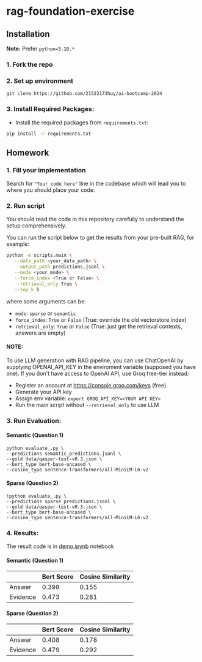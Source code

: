 # rag-foundation-exercise

## Installation

**Note:** Prefer `python=3.10.*`

### 1. Fork the repo

### 2. Set up environment
```
git clone https://github.com/21522173huy/ai-bootcamp-2024
```

### 3. **Install Required Packages:**

- Install the required packages from `requirements.txt`:

```sh
pip install -r requirements.txt
```

## Homework

### 1. **Fill your implementation**

Search for `"Your code here"` line in the codebase which will lead you to where you should place your code.

### 2. **Run script**

You should read the code in this repository carefully to understand the setup comprehensively.

You can run the script below to get the results from your pre-built RAG, for example:

```sh
python -m scripts.main \
   --data_path <your_data_path> \
   --output_path predictions.jsonl \
   --mode <your_mode> \
   --force_index <True or False> \
   --retrieval_only True \
   --top_k 5
```

where some arguments can be:

- `mode`: `sparse` or `semantic`
- `force_index`: `True` or `False` (True: override the old vectorstore index)
- `retrieval_only`: `True` or `False` (True: just get the retrieval contexts, answers are empty)

#### NOTE:

To use LLM generation with RAG pipeline, you can use ChatOpenAI by supplying OPENAI_API_KEY in the enviroment variable (supposed you have one).
If you don't have access to OpenAI API, use Groq free-tier instead:

- Register an account at https://console.groq.com/keys (free)
- Generate your API key
- Assign env variable: `export GROQ_API_KEY=<YOUR API KEY>`
- Run the main script without `--retrieval_only` to use LLM

### 3. **Run Evaluation:**
#### Semantic (Question 1)
```
python evaluate_.py \
--predictions semantic_predictions.jsonl \
--gold data/qasper-test-v0.3.json \
--bert_type bert-base-uncased \
--cosine_type sentence-transformers/all-MiniLM-L6-v2
```

#### Sparse (Question 2)
```
!python evaluate_.py \
--predictions sparse_predictions.jsonl \
--gold data/qasper-test-v0.3.json \
--bert_type bert-base-uncased \
--cosine_type sentence-transformers/all-MiniLM-L6-v2
```

### 4. **Results:**
The result code is in [demo.ipynb](demo.ipynb) notebook
#### Semantic (Question 1)
|   | Bert Score | Cosine Similarity |
| -------- | ------- | -------- |
| Answer  |   0.398  |0.155|
| Evidence  |  0.473|   0.281 |

#### Sparse (Question 2)
|   | Bert Score | Cosine Similarity |
| -------- | ------- | -------- |
| Answer  |  0.408 |0.178|
| Evidence  |  0.479|   0.292 |
